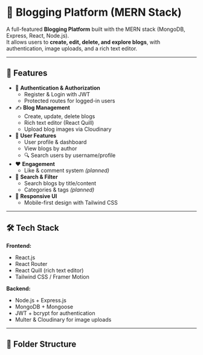 # 📝 Blogging Platform (MERN Stack)

A full-featured **Blogging Platform** built with the MERN stack (MongoDB, Express, React, Node.js).  
It allows users to **create, edit, delete, and explore blogs**, with authentication, image uploads, and a rich text editor.

---

## 🚀 Features

- 🔐 **Authentication & Authorization**
  - Register & Login with JWT
  - Protected routes for logged-in users
- ✍️ **Blog Management**
  - Create, update, delete blogs
  - Rich text editor (React Quill)
  - Upload blog images via Cloudinary
- 👤 **User Features**
  - User profile & dashboard
  - View blogs by author
  - 🔍 Search users by username/profile
- ❤️ **Engagement**
  - Like & comment system *(planned)*
- 🔎 **Search & Filter**
  - Search blogs by title/content
  - Categories & tags *(planned)*
- 📱 **Responsive UI**
  - Mobile-first design with Tailwind CSS
---

## 🛠️ Tech Stack

**Frontend:**
- React.js
- React Router
- React Quill (rich text editor)
- Tailwind CSS / Framer Motion

**Backend:**
- Node.js + Express.js
- MongoDB + Mongoose
- JWT + bcrypt for authentication
- Multer & Cloudinary for image uploads

---

## 📂 Folder Structure